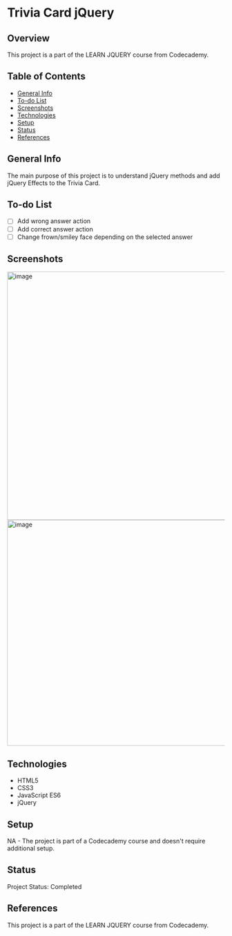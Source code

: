 # Trivia Card jQuery

## Overview

This project is a part of the LEARN JQUERY course from Codecademy.

## Table of Contents

- [General Info](#general-info)
- [To-do List](#to-do-list)
- [Screenshots](#screenshots)
- [Technologies](#technologies)
- [Setup](#setup)
- [Status](#status)
- [References](#references)

## General Info

 The main purpose of this project is to understand jQuery methods and add jQuery Effects to the Trivia Card.

## To-do List

- [ ] Add wrong answer action 
- [ ] Add correct answer action
- [ ] Change frown/smiley face depending on the selected answer

## Screenshots

<img width="575" alt="image" src="https://github.com/anilk-anusha/triviaCardjQuery/assets/130001836/1da341e0-15b0-42d3-ab7d-14a9714b7156">
<img width="523" alt="image" src="https://github.com/anilk-anusha/triviaCardjQuery/assets/130001836/5a2f4b49-78f2-4807-b0b9-5638e3fd8400">



## Technologies

- HTML5
- CSS3
- JavaScript ES6
- jQuery


## Setup

NA - The project is part of a Codecademy course and doesn't require additional setup.
## Status

Project Status: Completed

## References

This project is a part of the LEARN JQUERY course from Codecademy.

